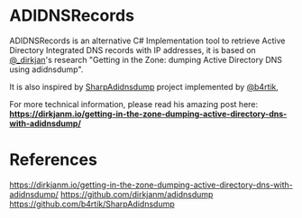 # ADIDNSRecords
ADIDNSRecords is an alternative C# Implementation tool to retrieve Active Directory Integrated DNS records with IP addresses, it is based on [@_dirkjan](https://twitter.com/_dirkjan)'s research "Getting in the Zone: dumping Active Directory DNS using adidnsdump". 

It is also inspired by  [SharpAdidnsdump](https://github.com/b4rtik/SharpAdidnsdump) project implemented by [@b4rtik](https://twitter.com/b4rtik),  

For more technical information, please read his amazing post here: **https://dirkjanm.io/getting-in-the-zone-dumping-active-directory-dns-with-adidnsdump/**




# References
https://dirkjanm.io/getting-in-the-zone-dumping-active-directory-dns-with-adidnsdump/
https://github.com/dirkjanm/adidnsdump
https://github.com/b4rtik/SharpAdidnsdump

